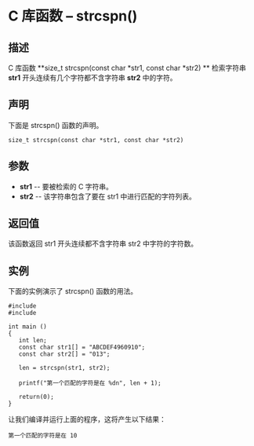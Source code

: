 # C 库函数 – strcspn()


## 描述

C 库函数 **size_t strcspn(const char *str1, const char *str2) ** 检索字符串 **str1** 开头连续有几个字符都不含字符串 **str2** 中的字符。

## 声明

下面是 strcspn() 函数的声明。

    size_t strcspn(const char *str1, const char *str2)

## 参数

* **str1** \-- 要被检索的 C 字符串。
* **str2** \-- 该字符串包含了要在 str1 中进行匹配的字符列表。

## 返回值

该函数返回 str1 开头连续都不含字符串 str2 中字符的字符数。

## 实例

下面的实例演示了 strcspn() 函数的用法。

    #include 
    #include 

    int main ()
    {
       int len;
       const char str1[] = "ABCDEF4960910";
       const char str2[] = "013";

       len = strcspn(str1, str2);

       printf("第一个匹配的字符是在 %dn", len + 1);

       return(0);
    }

让我们编译并运行上面的程序，这将产生以下结果：

    第一个匹配的字符是在 10